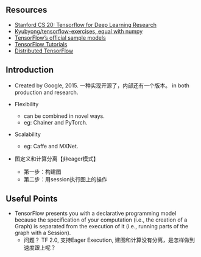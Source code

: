 ## Resources
- [Stanford CS 20: Tensorflow for Deep Learning Research](https://web.stanford.edu/class/cs20si/)
- [Kyubyong/tensorflow-exercises, equal with numpy](https://github.com/Kyubyong/tensorflow-exercises)
- [TensorFlow’s official sample models](https://github.com/tensorflow/models)
- [TensorFlow Tutorials](https://github.com/Hvass-Labs/TensorFlow-Tutorials)
- [Distributed TensorFlow](https://github.com/tensorflow/examples/blob/master/community/en/docs/deploy/distributed.md)


## Introduction
- Created by Google, 2015. 一种实现开源了，内部还有一个版本。 in both production and research. 

- Flexibility
    - can be combined in novel ways. 
    - eg: Chainer and PyTorch.

- Scalability
    - eg: Caffe and MXNet.

- 图定义和计算分离【非eager模式】
    - 第一步：构建图
    - 第二步：用session执行图上的操作
    

## Useful Points
- TensorFlow presents you with a declarative programming model because the specification of your computation (i.e., the creation of a Graph) is separated from the execution of it (i.e., running parts of the graph with a Session).
    - 问题？ TF 2.0, 支持Eager Execution, 建图和计算没有分离，是怎样做到速度跟上呢？
